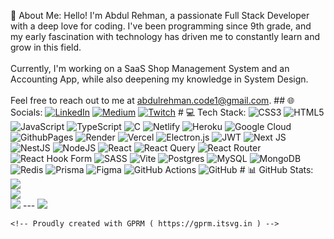 💫 About Me: Hello! I'm Abdul Rehman, a passionate Full Stack Developer
    with a deep love for coding. I've been programming since 9th grade, and my
    early fascination with technology has driven me to constantly learn and grow
    in this field.<br /><br />Currently, I'm working on a SaaS Shop Management
    System and an Accounting App, while also deepening my knowledge in System
    Design.<br /><br />Feel free to reach out to me at
    abdulrehman.code1@gmail.com. ## 🌐 Socials:
    [![LinkedIn](https://img.shields.io/badge/LinkedIn-%230077B5.svg?logo=linkedin&logoColor=white)](https://linkedin.com/in/abdul-rehman-waseem)
    [![Medium](https://img.shields.io/badge/Medium-12100E?logo=medium&logoColor=white)](https://medium.com/@AbdulRehmanWaseem)
    [![Twitch](https://img.shields.io/badge/Twitch-%239146FF.svg?logo=Twitch&logoColor=white)](https://twitch.tv/abdulrehmanwaseem)
    # 💻 Tech Stack:
    ![CSS3](https://img.shields.io/badge/css3-%231572B6.svg?style=for-the-badge&logo=css3&logoColor=white)
    ![HTML5](https://img.shields.io/badge/html5-%23E34F26.svg?style=for-the-badge&logo=html5&logoColor=white)
    ![JavaScript](https://img.shields.io/badge/javascript-%23323330.svg?style=for-the-badge&logo=javascript&logoColor=%23F7DF1E)
    ![TypeScript](https://img.shields.io/badge/typescript-%23007ACC.svg?style=for-the-badge&logo=typescript&logoColor=white)
    ![C](https://img.shields.io/badge/c-%2300599C.svg?style=for-the-badge&logo=c&logoColor=white)
    ![Netlify](https://img.shields.io/badge/netlify-%23000000.svg?style=for-the-badge&logo=netlify&logoColor=#00C7B7)
    ![Heroku](https://img.shields.io/badge/heroku-%23430098.svg?style=for-the-badge&logo=heroku&logoColor=white)
    ![Google
    Cloud](https://img.shields.io/badge/GoogleCloud-%234285F4.svg?style=for-the-badge&logo=google-cloud&logoColor=white)
    ![GithubPages](https://img.shields.io/badge/github%20pages-121013?style=for-the-badge&logo=github&logoColor=white)
    ![Render](https://img.shields.io/badge/Render-%46E3B7.svg?style=for-the-badge&logo=render&logoColor=white)
    ![Vercel](https://img.shields.io/badge/vercel-%23000000.svg?style=for-the-badge&logo=vercel&logoColor=white)
    ![Electron.js](https://img.shields.io/badge/Electron-191970?style=for-the-badge&logo=Electron&logoColor=white)
    ![JWT](https://img.shields.io/badge/JWT-black?style=for-the-badge&logo=JSON%20web%20tokens)
    ![Next
    JS](https://img.shields.io/badge/Next-black?style=for-the-badge&logo=next.js&logoColor=white)
    ![NestJS](https://img.shields.io/badge/nestjs-%23E0234E.svg?style=for-the-badge&logo=nestjs&logoColor=white)
    ![NodeJS](https://img.shields.io/badge/node.js-6DA55F?style=for-the-badge&logo=node.js&logoColor=white)
    ![React](https://img.shields.io/badge/react-%2320232a.svg?style=for-the-badge&logo=react&logoColor=%2361DAFB)
    ![React
    Query](https://img.shields.io/badge/-React%20Query-FF4154?style=for-the-badge&logo=react%20query&logoColor=white)
    ![React
    Router](https://img.shields.io/badge/React_Router-CA4245?style=for-the-badge&logo=react-router&logoColor=white)
    ![React Hook
    Form](https://img.shields.io/badge/React%20Hook%20Form-%23EC5990.svg?style=for-the-badge&logo=reacthookform&logoColor=white)
    ![SASS](https://img.shields.io/badge/SASS-hotpink.svg?style=for-the-badge&logo=SASS&logoColor=white)
    ![Vite](https://img.shields.io/badge/vite-%23646CFF.svg?style=for-the-badge&logo=vite&logoColor=white)
    ![Postgres](https://img.shields.io/badge/postgres-%23316192.svg?style=for-the-badge&logo=postgresql&logoColor=white)
    ![MySQL](https://img.shields.io/badge/mysql-4479A1.svg?style=for-the-badge&logo=mysql&logoColor=white)
    ![MongoDB](https://img.shields.io/badge/MongoDB-%234ea94b.svg?style=for-the-badge&logo=mongodb&logoColor=white)
    ![Redis](https://img.shields.io/badge/redis-%23DD0031.svg?style=for-the-badge&logo=redis&logoColor=white)
    ![Prisma](https://img.shields.io/badge/Prisma-3982CE?style=for-the-badge&logo=Prisma&logoColor=white)
    ![Figma](https://img.shields.io/badge/figma-%23F24E1E.svg?style=for-the-badge&logo=figma&logoColor=white)
    ![GitHub
    Actions](https://img.shields.io/badge/github%20actions-%232671E5.svg?style=for-the-badge&logo=githubactions&logoColor=white)
    ![GitHub](https://img.shields.io/badge/github-%23121011.svg?style=for-the-badge&logo=github&logoColor=white)
    # 📊 GitHub Stats:
    ![](https://github-readme-stats.vercel.app/api?username=abdulrehmanwaseem&theme=dark&hide_border=false&include_all_commits=false&count_private=false)<br />
    ![](https://github-readme-streak-stats.herokuapp.com/?user=abdulrehmanwaseem&theme=dark&hide_border=false)<br />
    ![](https://github-readme-stats.vercel.app/api/top-langs/?username=abdulrehmanwaseem&theme=dark&hide_border=false&include_all_commits=false&count_private=false&layout=compact)
    ---
    [![](https://visitcount.itsvg.in/api?id=abdulrehmanwaseem&icon=0&color=0)](https://visitcount.itsvg.in)

    <!-- Proudly created with GPRM ( https://gprm.itsvg.in ) -->
